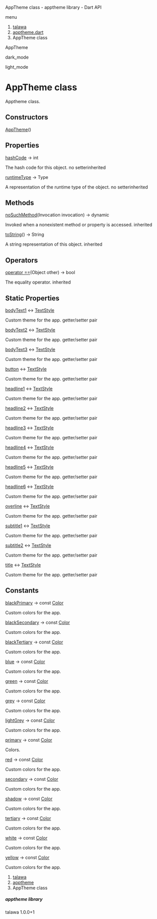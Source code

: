 




AppTheme class - apptheme library - Dart API







menu

1. [talawa](../index.html)
2. [apptheme.dart](../apptheme/apptheme-library.html)
3. AppTheme class

AppTheme


dark\_mode

light\_mode




# AppTheme class


Apptheme class.


## Constructors

[AppTheme](../apptheme/AppTheme/AppTheme.html)()




## Properties

[hashCode](../apptheme/AppTheme/hashCode.html)
→ int

The hash code for this object.
no setterinherited

[runtimeType](../apptheme/AppTheme/runtimeType.html)
→ Type

A representation of the runtime type of the object.
no setterinherited



## Methods

[noSuchMethod](../apptheme/AppTheme/noSuchMethod.html)(Invocation invocation)
→ dynamic


Invoked when a nonexistent method or property is accessed.
inherited

[toString](../apptheme/AppTheme/toString.html)()
→ String


A string representation of this object.
inherited



## Operators

[operator ==](../apptheme/AppTheme/operator_equals.html)(Object other)
→ bool


The equality operator.
inherited



## Static Properties

[bodyText1](../apptheme/AppTheme/bodyText1.html)
↔ [TextStyle](https://api.flutter.dev/flutter/painting/TextStyle-class.html)

Custom theme for the app.
getter/setter pair

[bodyText2](../apptheme/AppTheme/bodyText2.html)
↔ [TextStyle](https://api.flutter.dev/flutter/painting/TextStyle-class.html)

Custom theme for the app.
getter/setter pair

[bodyText3](../apptheme/AppTheme/bodyText3.html)
↔ [TextStyle](https://api.flutter.dev/flutter/painting/TextStyle-class.html)

Custom theme for the app.
getter/setter pair

[button](../apptheme/AppTheme/button.html)
↔ [TextStyle](https://api.flutter.dev/flutter/painting/TextStyle-class.html)

Custom theme for the app.
getter/setter pair

[headline1](../apptheme/AppTheme/headline1.html)
↔ [TextStyle](https://api.flutter.dev/flutter/painting/TextStyle-class.html)

Custom theme for the app.
getter/setter pair

[headline2](../apptheme/AppTheme/headline2.html)
↔ [TextStyle](https://api.flutter.dev/flutter/painting/TextStyle-class.html)

Custom theme for the app.
getter/setter pair

[headline3](../apptheme/AppTheme/headline3.html)
↔ [TextStyle](https://api.flutter.dev/flutter/painting/TextStyle-class.html)

Custom theme for the app.
getter/setter pair

[headline4](../apptheme/AppTheme/headline4.html)
↔ [TextStyle](https://api.flutter.dev/flutter/painting/TextStyle-class.html)

Custom theme for the app.
getter/setter pair

[headline5](../apptheme/AppTheme/headline5.html)
↔ [TextStyle](https://api.flutter.dev/flutter/painting/TextStyle-class.html)

Custom theme for the app.
getter/setter pair

[headline6](../apptheme/AppTheme/headline6.html)
↔ [TextStyle](https://api.flutter.dev/flutter/painting/TextStyle-class.html)

Custom theme for the app.
getter/setter pair

[overline](../apptheme/AppTheme/overline.html)
↔ [TextStyle](https://api.flutter.dev/flutter/painting/TextStyle-class.html)

Custom theme for the app.
getter/setter pair

[subtitle1](../apptheme/AppTheme/subtitle1.html)
↔ [TextStyle](https://api.flutter.dev/flutter/painting/TextStyle-class.html)

Custom theme for the app.
getter/setter pair

[subtitle2](../apptheme/AppTheme/subtitle2.html)
↔ [TextStyle](https://api.flutter.dev/flutter/painting/TextStyle-class.html)

Custom theme for the app.
getter/setter pair

[title](../apptheme/AppTheme/title.html)
↔ [TextStyle](https://api.flutter.dev/flutter/painting/TextStyle-class.html)

Custom theme for the app.
getter/setter pair



## Constants

[blackPrimary](../apptheme/AppTheme/blackPrimary-constant.html)
→ const [Color](https://api.flutter.dev/flutter/painting/Color-class.html)

Custom colors for the app.

[blackSecondary](../apptheme/AppTheme/blackSecondary-constant.html)
→ const [Color](https://api.flutter.dev/flutter/painting/Color-class.html)

Custom colors for the app.

[blackTertiary](../apptheme/AppTheme/blackTertiary-constant.html)
→ const [Color](https://api.flutter.dev/flutter/painting/Color-class.html)

Custom colors for the app.

[blue](../apptheme/AppTheme/blue-constant.html)
→ const [Color](https://api.flutter.dev/flutter/painting/Color-class.html)

Custom colors for the app.

[green](../apptheme/AppTheme/green-constant.html)
→ const [Color](https://api.flutter.dev/flutter/painting/Color-class.html)

Custom colors for the app.

[grey](../apptheme/AppTheme/grey-constant.html)
→ const [Color](https://api.flutter.dev/flutter/painting/Color-class.html)

Custom colors for the app.

[lightGrey](../apptheme/AppTheme/lightGrey-constant.html)
→ const [Color](https://api.flutter.dev/flutter/painting/Color-class.html)

Custom colors for the app.

[primary](../apptheme/AppTheme/primary-constant.html)
→ const [Color](https://api.flutter.dev/flutter/painting/Color-class.html)

Colors.

[red](../apptheme/AppTheme/red-constant.html)
→ const [Color](https://api.flutter.dev/flutter/painting/Color-class.html)

Custom colors for the app.

[secondary](../apptheme/AppTheme/secondary-constant.html)
→ const [Color](https://api.flutter.dev/flutter/painting/Color-class.html)

Custom colors for the app.

[shadow](../apptheme/AppTheme/shadow-constant.html)
→ const [Color](https://api.flutter.dev/flutter/painting/Color-class.html)

Custom colors for the app.

[tertiary](../apptheme/AppTheme/tertiary-constant.html)
→ const [Color](https://api.flutter.dev/flutter/painting/Color-class.html)

Custom colors for the app.

[white](../apptheme/AppTheme/white-constant.html)
→ const [Color](https://api.flutter.dev/flutter/painting/Color-class.html)

Custom colors for the app.

[yellow](../apptheme/AppTheme/yellow-constant.html)
→ const [Color](https://api.flutter.dev/flutter/painting/Color-class.html)

Custom colors for the app.



 


1. [talawa](../index.html)
2. [apptheme](../apptheme/apptheme-library.html)
3. AppTheme class

##### apptheme library





talawa
1.0.0+1






